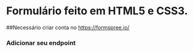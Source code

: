 # Formulário feito em HTML5 e CSS3.

##Necessário criar conta no https://formspree.io/

### Adicionar seu endpoint <form action="https://formspree.io/f/{form_id}" method="post">

###### 
